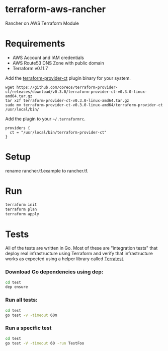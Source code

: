 # terraform-aws-rancher
Rancher on AWS Terraform Module

# Requirements
 - AWS Account and IAM credentials
 - AWS Route53 DNS Zone with public domain
 - Terraform v0.11.7

Add the [terraform-provider-ct](https://github.com/coreos/terraform-provider-ct) plugin binary for your system.

```
wget https://github.com/coreos/terraform-provider-ct/releases/download/v0.3.0/terraform-provider-ct-v0.3.0-linux-amd64.tar.gz
tar xzf terraform-provider-ct-v0.3.0-linux-amd64.tar.gz
sudo mv terraform-provider-ct-v0.3.0-linux-amd64/terraform-provider-ct /usr/local/bin/
```

Add the plugin to your `~/.terraformrc`.

```hcl
providers {
  ct = "/usr/local/bin/terraform-provider-ct"
}
```

# Setup
rename rancher.tf.example to rancher.tf.

# Run
```bash
terraform init
terraform plan
terraform apply
```

# Tests

All of the tests are written in Go. Most of these are "integration tests" that deploy real infrastructure using Terraform and verify that infrastructure works as expected using a helper library called [Terratest](https://github.com/gruntwork-io/terratest).

### Download Go dependencies using dep:
```bash
cd test
dep ensure
```

### Run all tests:
```bash
cd test
go test -v -timeout 60m
```

### Run a specific test
```bash
cd test
go test -V -timeout 60 -run TestFoo
```